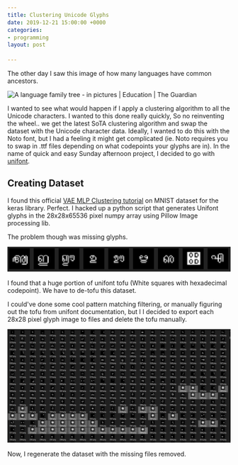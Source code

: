 ```yaml
---
title: Clustering Unicode Glyphs
date: 2019-12-21 15:00:00 +0000
categories:
- programming
layout: post

---
```

The other day I saw this image of how many languages have common ancestors. 

![A language family tree - in pictures | Education | The Guardian](https://i.guim.co.uk/img/static/sys-images/Guardian/Pix/pictures/2015/1/7/1420647015259/3628f5a3-9110-4c01-bcfc-9b4ca9c00bd5-2060x1340.jpeg?width=700&quality=85&auto=format&fit=max&s=b1faf7592ff0c181856205ab61ba4989)

I wanted to see what would happen if I apply a clustering algorithm to all the Unicode characters. I wanted to this done really quickly, So no reinventing the wheel.. we get the latest SoTA clustering algorithm and swap the dataset with the Unicode character data. Ideally, I wanted to do this with the Noto font, but I had a feeling it might get complicated (ie. Noto requires you to swap in .ttf files depending on what codepoints your glyphs are in). In the name of quick and easy Sunday afternoon project, I decided to go with [unifont](https://unifoundry.com/unifont/ "unifont"). 

## Creating Dataset

I found this official [VAE MLP Clustering tutorial](https://blog.keras.io/building-autoencoders-in-keras.html) on MNIST dataset for the keras library. Perfect. I hacked up a python script that generates Unifont glyphs in the 28x28x65536 pixel numpy array using Pillow Image processing lib. 

The problem though was missing glyphs. 

![](/uploads/captdure.PNG)

I found that a huge portion of unifont tofu (White squares with hexadecimal codepoint). We have to de-tofu this dataset. 

I could've done some cool pattern matching filtering, or manually figuring out the tofu from unifont documentation, but I I decided to export each 28x28 pixel glyph image to files and delete the tofu manually.

![](/uploads/wwwture.PNG)

Now, I regenerate the dataset with the missing files removed.